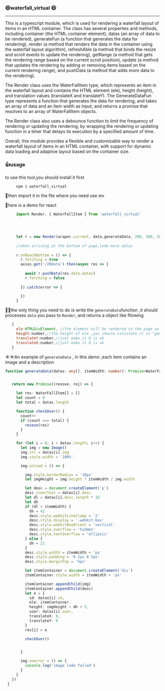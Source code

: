 ### :smile:waterfall_virtual :smile:
------
This is a typescript module, which is used for rendering a waterfall layout of items in an HTML container. The class has several properties and methods, including container (the HTML container element), datas (an array of data to be rendered), generateFun (a function that generates the data for rendering), render (a method that renders the data in the container using the waterfall layout algorithm), refreshAble (a method that binds the resize and scroll events to update the rendering), getRange (a method that gets the rendering range based on the current scroll position), update (a method that updates the rendering by adding or removing items based on the current rendering range), and pushData (a method that adds more data to the rendering).

The Render class uses the WaterFallItem type, which represents an item in the waterfall layout and contains the HTML element (ele), height (height), and translation values (translateX and translateY). The GenerateDataFun type represents a function that generates the data for rendering, and takes an array of data and an item width as input, and returns a promise that resolves to an array of WaterFallItem objects.

The Render class also uses a debounce function to limit the frequency of rendering or updating the rendering, by wrapping the rendering or updating function in a timer that delays its execution by a specified amount of time.

Overall, this module provides a flexible and customizable way to render a waterfall layout of items in an HTML container, with support for dynamic data loading and adaptive layout based on the container size.
 
 ### :thumbsup:usage
 to use this tool,you should install it first
 
 ```shell
      npm i waterfall_virtual
 ```
 
 ​:leaves:then import it in the file where you need use wv
 
 ​:leaves:here is a demo for react
 ```typescript
      import Render, { WaterFallItem } from 'waterfall_virtual'
      
      
      

      let r = new Render(wraper.current, data,generateData, 200, 300, 30)
      
      //when arriving at the bottom of page,lode more datas 
      
      r.onReachBottom = () => {
        r.fetching = true
        axios.get('/20data').then(async res => {
         
          await r.pushData(res.data.datas)
          r.fetching = false
          
        }).catch(error => {

        })
      }

 
 ```
 
 
 :rabbit::rabbit:the only thing you need to do is write the `generateData`function ,it should processes `data` you pass to `Render`, and returns a object like fllowing
 ```js
    {
      ele:HTMLDivElement, //the element will be rendered to the page as an item
      height:number,//the height of ele ,you shoule calculate it in "generateData"
      translateY:number,//just make it 0 is ok
      translateX:number,//just make it 0 is ok
    }
 ```
 
 :sunny::sunny:An example of `generateData` , in this demo ,each item contains an image and a description
 
 ```ts
 function generateData(datas: any[], itemWidth: number): Promise<WaterFallItem[]> {


    return new Promise((resove, rej) => {

      let res: WaterFallItem[] = []
      let count = 0
      let total = datas.length

      function checkOver() {
        count++
        if (count === total) {
          resove(res)
        }
      }

      for (let i = 0; i < datas.length; i++) {
        let img = new Image()
        img.src = datas[i].img
        img.style.width = '100%'

        img.onload = () => {

          img.style.borderRadius = '10px'
          let imgHeight = img.height * itemWidth / img.width

          let desc = document.createElement('p')
          desc.innerText = datas[i].desc
          let dl = datas[i].desc.length * 16
          let dh
          if (dl > itemWidth) {
            dh = 42
            desc.style.webkitLineClamp = '2'
            desc.style.display = '-webkit-box'
            desc.style.webkitBoxOrient = 'vertical'
            desc.style.overflow = 'hidden'
            desc.style.textOverflow = 'ellipsis'
          } else {
            dh = 21
          }
          desc.style.width = itemWidth + 'px'
          desc.style.padding = '0 2px 0 5px'
          desc.style.marginTop = '5px'

          let itemContainer = document.createElement('div')
          itemContainer.style.width = itemWidth + 'px'

          itemContainer.appendChild(img)
          itemContainer.appendChild(desc)
          let o = {
            id: datas[i].id,
            ele: itemContainer,
            height: imgHeight + dh + 5,
            user: datas[i].user,
            translateX: 0,
            translateY: 0
          }
          res[i] = o

          checkOver()


        }

        img.onerror = () => {
          console.log('image lode failed')
        }
      }
    })
  }
 ```
